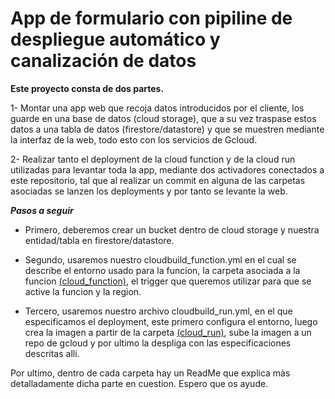 # App de formulario con pipiline de despliegue automático y canalización de datos

**Este proyecto consta de dos partes.**

1- Montar una app web que recoja datos introducidos por el cliente, los guarde en una base de datos (cloud storage), que a su vez traspase estos datos a una tabla de datos (firestore/datastore) y que se muestren mediante la interfaz de la web, todo esto con los servicios de Gcloud.

2- Realizar tanto el deployment de la cloud function y de la cloud run utilizadas para levantar toda la app, mediante dos activadores conectados a este repositorio, tal que al realizar un commit en alguna de las carpetas asociadas se lanzen los deployments y por tanto se levante la web.


___Pasos a seguir___

* Primero, deberemos crear un bucket dentro de cloud storage y nuestra entidad/tabla en firestore/datastore.

* Segundo, usaremos nuestro cloudbuild_function.yml en el cual se describe el entorno usado para la funcion, la carpeta asociada a la funcion [(cloud_function)](cloud_function), el trigger que queremos utilizar para que se active la funcion y la region.

* Tercero, usaremos nuestro archivo cloudbuild_run.yml, en el que especificamos el deployment, este primero configura el entorno, luego crea la imagen a partir de la carpeta [(cloud_run)](cloud_run), sube la imagen a un repo de gcloud y por ultimo la despliga con las especificaciones descritas alli.


Por ultimo, dentro de cada carpeta hay un ReadMe que explica màs detalladamente dicha parte en cuestion. Espero que os ayude.
